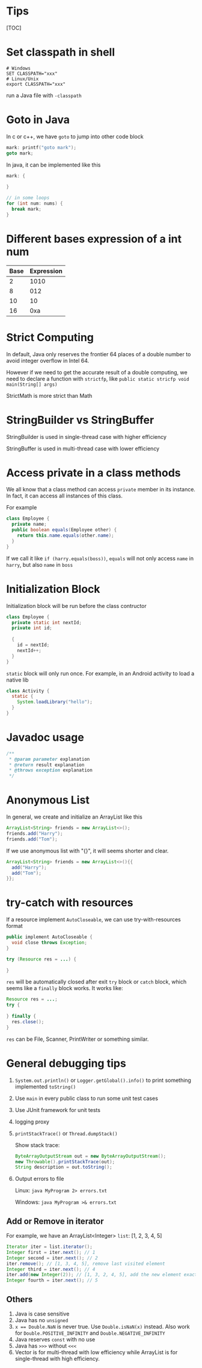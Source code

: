 # Tips

[TOC]

# Set classpath in shell

```shell
# Windows
SET CLASSPATH="xxx"
# Linux/Unix
export CLASSPATH="xxx"
```

run a Java file with `-classpath`

# Goto in Java

In c or c++, we have `goto` to jump into other code block

```c
mark: printf("goto mark");
goto mark;
```

In java, it can be implemented like this

```java
mark: {
  
}

// in some loops
for (int num: nums) {
  break mark;
}
```

# Different bases expression of a int num

| Base | Expression |
| ---- | ---------- |
| 2    | 1010       |
| 8    | 012        |
| 10   | 10         |
| 16   | 0xa        |

# Strict Computing

In default, Java only reserves the frontier 64 places of a double number to avoid integer overflow in Intel 64.

However if we need to get the accurate result of a double computing, we need to declare a function with `strictfp`, like ```public static stricfp void main(String[] args)```

StrictMath is more strict than Math

# StringBuilder vs StringBuffer

StringBuilder is used in single-thread case with higher efficiency

StringBuffer is used in multi-thread case with lower efficiency

# Access private in a class methods

We all know that a class method can access `private` member in its instance. In fact, it can access all instances of this class.

For example

```java
class Employee {
  private name;
  public boolean equals(Employee other) {
    return this.name.equals(other.name);
  }
}
```

If we call it like ```if (harry.equals(boss))```, `equals` will not only access `name` in `harry`, but also `name` in `boss`

# Initialization Block

Initialization block will be run before the class contructor

```java
class Employee {
  private static int nextId;
  private int id;
  
  {
  	id = nextId;
    nextId++;
  }
}
```

`static` block will only run once. For example, in an Android activity to load a native lib

```java
class Activity {
  static {
    System.loadLibrary("hello");
  }
}
```

# Javadoc usage

```java
/**
 * @param parameter explanation
 * @return result explanation
 * @throws exception explanation
 */
```

# Anonymous List

In general, we create and initialize an ArrayList like this

```java
ArrayList<String> friends = new ArrayList<>();
friends.add("Harry");
friends.add("Tom");
```

If we use anonymous list with "{}", it will seems shorter and clear.

```java
ArrayList<String> friends = new ArrayList<>(){{
  add("Harry");
  add("Tom");
}};
```

# try-catch with resources

If a resource implement `AutoCloseable`, we can use try-with-resources format

```java
public implement AutoCloseable {
  void close throws Exception;
}

try (Resource res = ...) {
  
}
```

`res` will be automatically closed after exit `try` block or `catch` block, which seems like a `finally` block works. It works like:

```java
Resource res = ...;
try {
  
} finally {
  res.close();
}
```

`res` can be File, Scanner, PrintWriter or something similar.

# General debugging tips

1. `System.out.println()` or `Logger.getGlobal().info()` to print something implemented `toString()`

2. Use `main` in every public class to run some unit test cases

3. Use JUnit framework for unit tests

4. logging proxy

5. `printStackTrace()` or `Thread.dumpStack()`

   Show stack trace:

    ```java
   ByteArrayOutputStream out = new ByteArrayOutputStream();
   new Throwable().printStackTrace(out);
   String description = out.toString();
    ```

6. Output errors to file

   Linux: ```java MyProgram 2> errors.txt```

   Windows: ```java MyProgram >& errors.txt```

## Add or Remove in iterator

For example, we have an ArrayList\<Integer\> `list`: [1, 2, 3, 4, 5]

```java
Iterator iter = list.iterator();
Integer first = iter.next(); // 1
Integer second = iter.next(); // 2
iter.remove(); // [1, 3, 4, 5], remove last visited element
Integer third = iter.next(); // 4
iter.add(new Integer(2)); // [1, 3, 2, 4, 5], add the new element exactly before last visited element
Integer fourth = iter.next(); // 5
```

## Others

1. Java is case sensitive
2. Java has no `unsigned`
3. `x == Double.NaN` is never true. Use `Double.isNaN(x)` instead. Also work for `Double.POSITIVE_INFINITY` and `Double.NEGATIVE_INFINITY`
4. Java reserves `const` with no use
5. Java has `>>>` without `<<<`
6. Vector is for multi-thread with low efficiency while ArrayList is for single-thread with high efficiency.